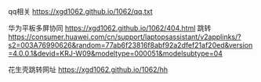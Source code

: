 qq相关 https://xgd1062.github.io/1062/qq.txt

华为平板多屏协同  https://xgd1062.github.io/1062/404.html
跳转  https://consumer.huawei.com/cn/support/laptopsassistant/v2applinks/?s2=003A76990626&random=77ab6f23816f8abf92a2dfef21af20ed&version=4.0.0.1&devid=KRJ-W09&modeltype=000051&modelsubtype=04

花生壳跳转网址  https://xgd1062.github.io/1062/hh
